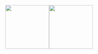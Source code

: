 <a href="https://zidan.xploit.my.id"><img height="137px" href="https://zidan.xploit.my.id" src="https://github-readme-stats.vercel.app/api?username=zidansec&hide_title=true&hide_border=true&show_icons=true&include_all_commits=true&count_private=true&line_height=21&text_color=000&icon_color=000&bg_color=0,ea6161,ffc64d,fffc4d,52fa5a&theme=graywhite" /><!-- wi*quL3fcV --><img href="https://zidan.xploit.my.id" height="137px" src="https://github-readme-stats.vercel.app/api/top-langs/?username=zidansec&hide=html&hide_title=true&hide_border=true&layout=compact&langs_count=6&exclude_repo=comp426,Redventures-Movie-Quotes&text_color=000&icon_color=fff&bg_color=0,52fa5a,4dfcff,c64dff&theme=graywhite" /></a>
